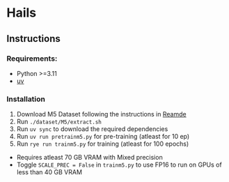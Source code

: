 # Hails

## Instructions

### Requirements:

- Python >=3.11
- [uv](https://docs.astral.sh/uv/)

### Installation

1. Download M5 Dataset following the instructions in [Reamde](dataset/M5/README.md)
2. Run `./dataset/M5/extract.sh`
3. Run `uv sync` to download the required dependencies
4. Run `uv run pretrainm5.py` for pre-training (atleast for 10 ep)
5. Run `rye run trainm5.py` for training (atleast for 100 epochs)
  - Requires atleast 70 GB VRAM with Mixed precision
  - Toggle `SCALE_PREC = False` in `trainm5.py` to use FP16 to run on GPUs of less than 40 GB VRAM
